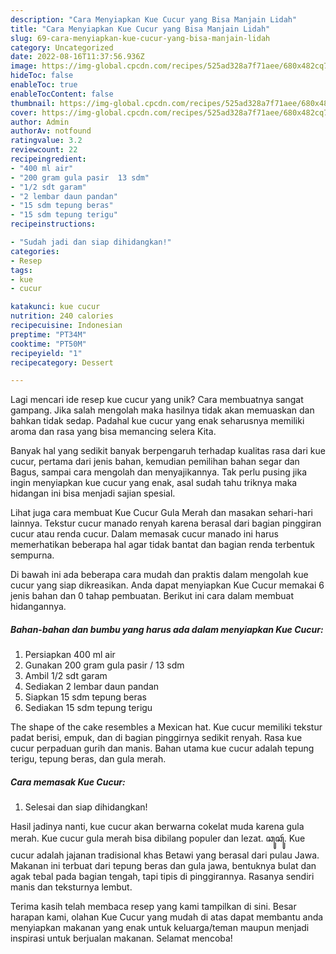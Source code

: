 ```yaml
---
description: "Cara Menyiapkan Kue Cucur yang Bisa Manjain Lidah"
title: "Cara Menyiapkan Kue Cucur yang Bisa Manjain Lidah"
slug: 69-cara-menyiapkan-kue-cucur-yang-bisa-manjain-lidah
category: Uncategorized
date: 2022-08-16T11:37:56.936Z
image: https://img-global.cpcdn.com/recipes/525ad328a7f71aee/680x482cq70/kue-cucur-foto-resep-utama.jpg
hideToc: false
enableToc: true
enableTocContent: false
thumbnail: https://img-global.cpcdn.com/recipes/525ad328a7f71aee/680x482cq70/kue-cucur-foto-resep-utama.jpg
cover: https://img-global.cpcdn.com/recipes/525ad328a7f71aee/680x482cq70/kue-cucur-foto-resep-utama.jpg
author: Admin
authorAv: notfound
ratingvalue: 3.2
reviewcount: 22
recipeingredient:
- "400 ml air"
- "200 gram gula pasir  13 sdm"
- "1/2 sdt garam"
- "2 lembar daun pandan"
- "15 sdm tepung beras"
- "15 sdm tepung terigu"
recipeinstructions:

- "Sudah jadi dan siap dihidangkan!"
categories:
- Resep
tags:
- kue
- cucur

katakunci: kue cucur 
nutrition: 240 calories
recipecuisine: Indonesian
preptime: "PT34M"
cooktime: "PT50M"
recipeyield: "1"
recipecategory: Dessert

---
```





Lagi mencari ide resep kue cucur yang unik? Cara membuatnya sangat gampang. Jika salah mengolah maka hasilnya tidak akan memuaskan dan bahkan tidak sedap. Padahal kue cucur yang enak seharusnya memiliki aroma dan rasa yang bisa memancing selera Kita.





Banyak hal yang sedikit banyak berpengaruh terhadap kualitas rasa dari kue cucur, pertama dari jenis bahan, kemudian pemilihan bahan segar dan Bagus, sampai cara mengolah dan menyajikannya. Tak perlu pusing jika ingin menyiapkan kue cucur yang enak,      asal sudah tahu triknya maka hidangan ini bisa menjadi sajian spesial.














Lihat juga cara membuat Kue Cucur Gula Merah dan masakan sehari-hari lainnya. Tekstur cucur manado renyah karena berasal dari bagian pinggiran cucur atau renda cucur. Dalam memasak cucur manado ini harus memerhatikan beberapa hal agar tidak bantat dan bagian renda terbentuk sempurna.






Di bawah ini ada beberapa cara mudah dan praktis dalam mengolah kue cucur yang siap dikreasikan. Anda dapat menyiapkan Kue Cucur memakai 6 jenis bahan dan 0 tahap pembuatan. Berikut ini cara dalam membuat hidangannya.

<!--inarticleads1-->

##### Bahan-bahan dan bumbu yang harus ada dalam menyiapkan Kue Cucur:

1. Persiapkan 400 ml air
1. Gunakan 200 gram gula pasir / 13 sdm
1. Ambil 1/2 sdt garam
1. Sediakan 2 lembar daun pandan
1. Siapkan 15 sdm tepung beras
1. Sediakan 15 sdm tepung terigu


The shape of the cake resembles a Mexican hat. Kue cucur memiliki tekstur padat berisi, empuk, dan di bagian pinggirnya sedikit renyah. Rasa kue cucur perpaduan gurih dan manis. Bahan utama kue cucur adalah tepung terigu, tepung beras, dan gula merah. 

<!--inarticleads2-->

##### Cara memasak Kue Cucur:


1. Selesai dan siap dihidangkan!

Hasil jadinya nanti, kue cucur akan berwarna cokelat muda karena gula merah. Kue cucur gula merah bisa dibilang populer dan lezat. ꦕꦸꦕꦸꦂ. Kue cucur adalah jajanan tradisional khas Betawi yang berasal dari pulau Jawa. Makanan ini terbuat dari tepung beras dan gula jawa, bentuknya bulat dan agak tebal pada bagian tengah, tapi tipis di pinggirannya. Rasanya sendiri manis dan teksturnya lembut. 

Terima kasih telah membaca resep yang kami tampilkan di sini. Besar harapan kami, olahan Kue Cucur yang mudah di atas dapat membantu anda menyiapkan makanan yang enak untuk keluarga/teman maupun menjadi inspirasi untuk berjualan makanan. Selamat mencoba!
